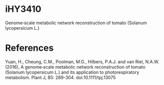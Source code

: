 # iHY3410
Genome‐scale metabolic network reconstruction of tomato (Solanum lycopersicum L.)

# References
Yuan, H., Cheung, C.M., Poolman, M.G., Hilbers, P.A.J. and van Riel, N.A.W. (2016), A genome‐scale metabolic network reconstruction of tomato (Solanum lycopersicum L.) and its application to photorespiratory metabolism. Plant J, 85: 289-304. doi:10.1111/tpj.13075
